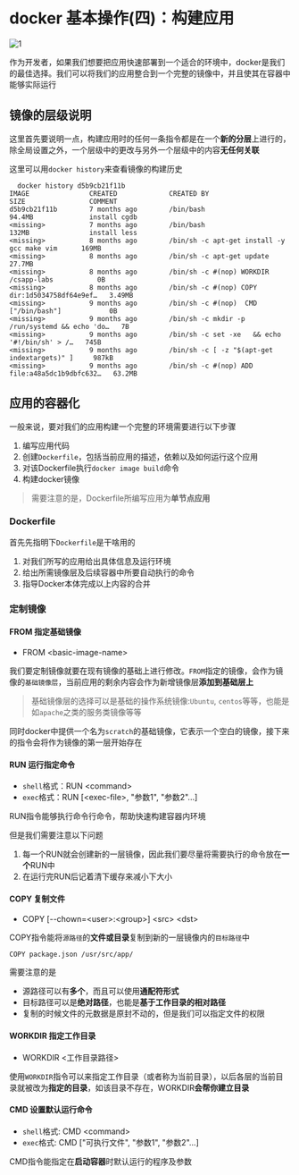 # docker 基本操作(四)：构建应用

![1](./img/四/1.png)

作为开发者，如果我们想要把应用快速部署到一个适合的环境中，docker是我们的最佳选择。我们可以将我们的应用整合到一个完整的镜像中，并且使其在容器中能够实际运行

## 镜像的层级说明

这里首先要说明一点，构建应用时的任何一条指令都是在一个**新的分层**上进行的，除全局设置之外，一个层级中的更改与另外一个层级中的内容**无任何关联**

这里可以用`docker history`来查看镜像的构建历史

```text
  docker history d5b9cb21f11b
IMAGE               CREATED             CREATED BY                                      SIZE                COMMENT
d5b9cb21f11b        7 months ago        /bin/bash                                       94.4MB              install cgdb
<missing>           7 months ago        /bin/bash                                       132MB               install less
<missing>           8 months ago        /bin/sh -c apt-get install -y gcc make vim      169MB
<missing>           8 months ago        /bin/sh -c apt-get update                       27.7MB
<missing>           8 months ago        /bin/sh -c #(nop) WORKDIR /csapp-labs           0B
<missing>           8 months ago        /bin/sh -c #(nop) COPY dir:1d5034758df64e9ef…   3.49MB
<missing>           9 months ago        /bin/sh -c #(nop)  CMD ["/bin/bash"]            0B
<missing>           9 months ago        /bin/sh -c mkdir -p /run/systemd && echo 'do…   7B
<missing>           9 months ago        /bin/sh -c set -xe   && echo '#!/bin/sh' > /…   745B
<missing>           9 months ago        /bin/sh -c [ -z "$(apt-get indextargets)" ]     987kB
<missing>           9 months ago        /bin/sh -c #(nop) ADD file:a48a5dc1b9dbfc632…   63.2MB
```

## 应用的容器化

一般来说，要对我们的应用构建一个完整的环境需要进行以下步骤

1. 编写应用代码
2. 创建`Dockerfile`，包括当前应用的描述，依赖以及如何运行这个应用
3. 对该Dockerfile执行`docker image build`命令
4. 构建docker镜像

> 需要注意的是，Dockerfile所编写应用为**单节点应用**

### Dockerfile

首先先指明下`Dockerfile`是干啥用的

1. 对我们所写的应用给出具体信息及运行环境
2. 给出所需镜像层及后续容器中所要自动执行的命令
3. 指导Docker本体完成以上内容的合并

### 定制镜像

#### FROM 指定基础镜像

- FROM \<basic-image-name\>

我们要定制镜像就要在现有镜像的基础上进行修改。`FROM`指定的镜像，会作为镜像的`基础镜像层`，当前应用的剩余内容会作为新增镜像层**添加到基础层上**

> 基础镜像层的选择可以是基础的操作系统镜像:`Ubuntu`, `centos`等等，也能是如`apache`之类的服务类镜像等等

同时docker中提供一个名为`scratch`的基础镜像，它表示一个空白的镜像，接下来的指令会将作为镜像的第一层开始存在

#### RUN 运行指定命令

- `shell`格式：RUN \<command\>
- `exec`格式：RUN [\<exec-file\>, "参数1", "参数2"...]

RUN指令能够执行命令行命令，帮助快速构建容器内环境

但是我们需要注意以下问题

1. 每一个RUN就会创建新的一层镜像，因此我们要尽量将需要执行的命令放在**一个**RUN中
2. 在运行完RUN后记着清下缓存来减小下大小

#### COPY 复制文件

- COPY \[--chown=\<user\>:\<group\>\] \<src\> \<dst\>

COPY指令能将`源路径`的**文件或目录**复制到新的一层镜像内的`目标路径`中

```docker
COPY package.json /usr/src/app/
```

需要注意的是

- 源路径可以有**多个**，而且可以使用**通配符形式**
- 目标路径可以是**绝对路径**，也能是**基于工作目录的相对路径**
- 复制的时候文件的元数据是原封不动的，但是我们可以指定文件的权限

#### WORKDIR 指定工作目录

- WORKDIR \<工作目录路径\>

使用`WORKDIR`指令可以来指定工作目录（或者称为当前目录），以后各层的当前目录就被改为**指定的目录**，如该目录不存在，WORKDIR**会帮你建立目录**

#### CMD 设置默认运行命令

- `shell`格式: CMD \<command\>
- `exec`格式: CMD ["可执行文件", "参数1", "参数2"...]

CMD指令能指定在**启动容器**时默认运行的程序及参数
